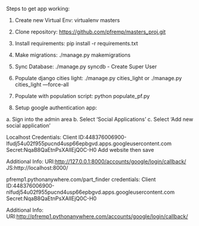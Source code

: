 Steps to get app working:

1. Create new Virtual Env: virtualenv masters

2. Clone repository: https://github.com/pfremp/masters_proj.git 

3. Install requirements: pip install -r requirements.txt

4. Make migrations: ./manage.py makemigrations

5. Sync Database: ./manage.py syncdb
        - Create Super User

6. Populate django cities light: ./manage.py cities_light or ./manage.py cities_light —force-all

7. Populate with population script: python populate_pf.py

8. Setup google authentication app:

a. Sign into the admin area
b. Select ‘Social Applications’
c. Select ‘Add new social application’

Localhost Credentials:
Client ID:448376006900-lfudj54u02f955pucnd4usp66epbgvd.apps.googleusercontent.com
Secret:NqaB8QaEtnPsXAlIEjQ0C-H0
Add website then save

Additional Info:
URI:http://127.0.0.1:8000/accounts/google/login/callback/
JS:http://localhost:8000/


pfremp1.pythonanywhere.com/part_finder credentials:
Client ID:448376006900-nlfudj54u02f955pucnd4usp66epbgvd.apps.googleusercontent.com
Secret:NqaB8QaEtnPsXAlIEjQ0C-H0

Additional Info:
URI:http://pfremp1.pythonanywhere.com/accounts/google/login/callback/

